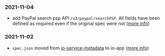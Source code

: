 ### 2021-11-04
- add PayPal search psp API `/v3/paypal/searchPSP`. All fields have been defined as required even if the original spec were not ([more info](https://pagopa.atlassian.net/browse/PM-253?focusedCommentId=22100))

### 2021-11-02
- `spec.json` moved from [io-service-metadata](https://github.com/pagopa/io-services-metadata) to io-app ([more info](https://pagopa.atlassian.net/browse/IA-409))
